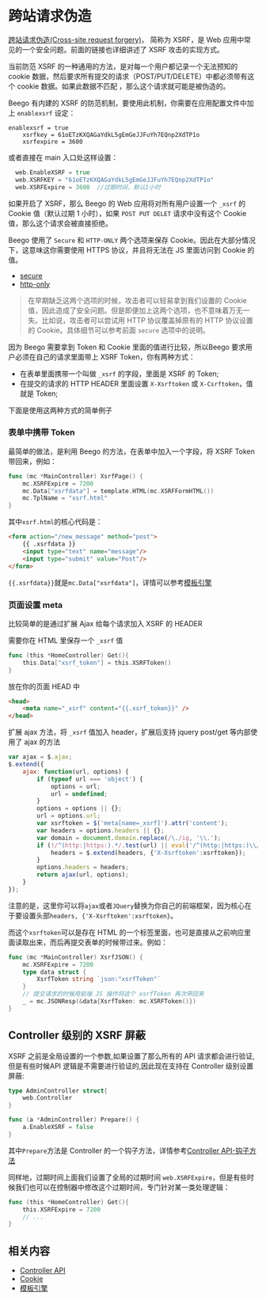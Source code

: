 

# 跨站请求伪造

[跨站请求伪造(Cross-site request forgery)](http://en.wikipedia.org/wiki/Cross-site_request_forgery)， 简称为 XSRF，是 Web 应用中常见的一个安全问题。前面的链接也详细讲述了 XSRF 攻击的实现方式。

当前防范 XSRF 的一种通用的方法，是对每一个用户都记录一个无法预知的 cookie 数据，然后要求所有提交的请求（POST/PUT/DELETE）中都必须带有这个 cookie 数据。如果此数据不匹配 ，那么这个请求就可能是被伪造的。

Beego 有内建的 XSRF 的防范机制，要使用此机制，你需要在应用配置文件中加上 `enablexsrf` 设定：

```
enablexsrf = true
    xsrfkey = 61oETzKXQAGaYdkL5gEmGeJJFuYh7EQnp2XdTP1o
    xsrfexpire = 3600
```

或者直接在 main 入口处这样设置：

```go
  web.EnableXSRF = true
  web.XSRFKEY = "61oETzKXQAGaYdkL5gEmGeJJFuYh7EQnp2XdTP1o"
  web.XSRFExpire = 3600  //过期时间，默认1小时
```

如果开启了 XSRF，那么 Beego 的 Web 应用将对所有用户设置一个 `_xsrf` 的 Cookie 值（默认过期 1 小时），如果 `POST PUT DELET` 请求中没有这个 Cookie 值，那么这个请求会被直接拒绝。

Beego 使用了 `Secure` 和 `HTTP-ONLY` 两个选项来保存 Cookie。因此在大部分情况下，这意味这你需要使用 HTTPS 协议，并且将无法在 JS 里面访问到 Cookie 的值。

- [secure](https://en.wikipedia.org/wiki/Secure_cookie)
- [http-only](https://developer.mozilla.org/en-US/docs/Web/HTTP/Cookies)

> 在早期缺乏这两个选项的时候，攻击者可以轻易拿到我们设置的 Cookie 值，因此造成了安全问题。但是即便加上这两个选项，也不意味着万无一失。比如说，攻击者可以尝试用 HTTP 协议覆盖掉原有的 HTTP 协议设置的 Cookie。具体细节可以参考前面 `secure` 选项中的说明。

因为 Beego 需要拿到 Token 和 Cookie 里面的值进行比较，所以Beego 要求用户必须在自己的请求里面带上 XSRF Token，你有两种方式：

- 在表单里面携带一个叫做 `_xsrf` 的字段，里面是 XSRF 的 Token;
- 在提交的请求的 HTTP HEADER 里面设置 `X-Xsrftoken` 或 `X-Csrftoken`，值就是 Token;

下面是使用这两种方式的简单例子

### 表单中携带 Token

最简单的做法，是利用 Beego 的方法，在表单中加入一个字段，将 XSRF Token 带回来，例如：
```go
func (mc *MainController) XsrfPage() {
	mc.XSRFExpire = 7200
	mc.Data["xsrfdata"] = template.HTML(mc.XSRFFormHTML())
	mc.TplName = "xsrf.html"
}
```
其中`xsrf.html`的核心代码是：
```html
<form action="/new_message" method="post">
    {{ .xsrfdata }}
    <input type="text" name="message"/>
    <input type="submit" value="Post"/>
</form>
```
`{{.xsrfdata}}`就是`mc.Data["xsrfdata"]`，详情可以参考[模板引擎](../view/README.md)

### 页面设置 meta

比较简单的是通过扩展 Ajax 给每个请求加入 XSRF 的 HEADER

需要你在 HTML 里保存一个 `_xsrf` 值

```go
func (this *HomeController) Get(){
    this.Data["xsrf_token"] = this.XSRFToken()
}
```

放在你的页面 HEAD 中

```html
<head>
    <meta name="_xsrf" content="{{.xsrf_token}}" />
</head>
```

扩展 ajax 方法，将 `_xsrf` 值加入 header，扩展后支持 jquery post/get 等内部使用了 ajax 的方法

```js
var ajax = $.ajax;
$.extend({
    ajax: function(url, options) {
        if (typeof url === 'object') {
            options = url;
            url = undefined;
        }
        options = options || {};
        url = options.url;
        var xsrftoken = $('meta[name=_xsrf]').attr('content');
        var headers = options.headers || {};
        var domain = document.domain.replace(/\./ig, '\\.');
        if (!/^(http:|https:).*/.test(url) || eval('/^(http:|https:)\\/\\/(.+\\.)*' + domain + '.*/').test(url)) {
            headers = $.extend(headers, {'X-Xsrftoken':xsrftoken});
        }
        options.headers = headers;
        return ajax(url, options);
    }
});
```
注意的是，这里你可以将`ajax`或者`JQuery`替换为你自己的前端框架，因为核心在于要设置头部`headers, {'X-Xsrftoken':xsrftoken}`。

而这个`xsrftoken`可以是存在 HTML 的一个标签里面，也可是直接从之前响应里面读取出来，而后再提交表单的时候带过来。例如：
```go
func (mc *MainController) XsrfJSON() {
	mc.XSRFExpire = 7200
	type data struct {
		XsrfToken string `json:"xsrfToken"`
	}
    // 提交请求的时候用前端 JS 操作将这个 xsrfToken 再次带回来
	_ = mc.JSONResp(&data{XsrfToken: mc.XSRFToken()})
}
```

## Controller 级别的 XSRF 屏蔽

XSRF 之前是全局设置的一个参数,如果设置了那么所有的 API 请求都会进行验证,但是有些时候API 逻辑是不需要进行验证的,因此现在支持在 Controller 级别设置屏蔽:

```go
type AdminController struct{
	web.Controller
}

func (a *AdminController) Prepare() {
	a.EnableXSRF = false
}
```

其中`Prepare`方法是 Controller 的一个钩子方法，详情参考[Controller API-钩子方法](../router/ctrl_style/controller.md)

同样地，过期时间上面我们设置了全局的过期时间 `web.XSRFExpire`，但是有些时候我们也可以在控制器中修改这个过期时间，专门针对某一类处理逻辑：

```go
func (this *HomeController) Get(){
	this.XSRFExpire = 7200
	// ... 
}
```

## 相关内容

- [Controller API](../router/ctrl_style/controller.md)
- [Cookie](../cookie/README.md)
- [模板引擎](../view/README.md)